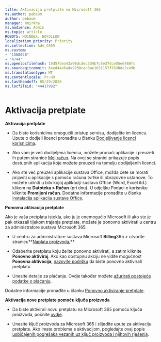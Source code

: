 ```yaml
---
title: Aktivacija pretplate na Microsoft 365
ms.author: pebaum
author: pebaum
manager: mnirkhe
ms.audience: Admin
ms.topic: article
ROBOTS: NOINDEX, NOFOLLOW
localization_priority: Priority
ms.collection: Adm_O365
ms.custom:
- "1500028"
- "4744"
ms.openlocfilehash: 10d57dea43a08dcdec334b7c8e37dce05e6460fc
ms.sourcegitcommit: 64ed44e6ada9250cac8ae1621157f78d0de2c49b
ms.translationtype: MT
ms.contentlocale: hr-HR
ms.lasthandoff: 05/29/2020
ms.locfileid: "44417992"
---
```

# <a name="activate-your-subscription"></a>Aktivacija pretplate

**Aktivacija pretplate**

- Da biste korisnicima omogućili pristup servisu, dodijelite im licencu. Upute o dodjeli licenci pronađite u članku [Dodjeljivanje licenci korisnicima](https://docs.microsoft.com/microsoft-365/admin/manage/assign-licenses-to-users).

- Ako vam je već dodijeljena licenca, možete pronaći aplikacije i preuzeti ih putem stranice [Moj račun](https://portal.office.com/account/#installs). Na ovoj se stranici prikazuje popis dostupnih aplikacija koje možete preuzeti na temelju dodijeljenih licenci.

- Ako ste već preuzeli aplikacije sustava Office, možda ćete se morati prijaviti u aplikacije s pomoću računa tvrtke ili obrazovne ustanove. To možete učiniti u bilo kojoj aplikaciji sustava Office (Word, Excel itd.) klikom na **Datoteka > Račun** (pri dnu). U odjeljku Podaci o korisniku kliknite **Promijeni račun**. Dodatne informacije pronađite u članku [Instalacija aplikacija sustava Office](https://docs.microsoft.com/microsoft-365/admin/setup/install-applications).

**Ponovna aktivacija pretplate**

Ako je vaša pretplata istekla, ako ju je onemogućio Microsoft ili ako ste je pak otkazali tijekom trajanja pretplate, možete je ponovno aktivirati u centru za administratore sustava Microsoft 365.

- U centru za administratore sustava Microsoft **Billing**365  >  otvorite stranicu**[Naplata proizvoda.](https://go.microsoft.com/fwlink/p/?linkid=842054)**

- Odaberite pretplatu koju želite ponovno aktivirati, a zatim kliknite **Ponovno aktiviraj**. Ako kao dostupnu akciju ne vidite mogućnost **Ponovna aktivacija**, [nazovite podršku](https://docs.microsoft.com/microsoft-365/admin/contact-support-for-business-products) da biste ponovno aktivirali pretplatu.

- Unesite detalje za plaćanje. Ovdje također možete [ažurirati postojeće podatke o plaćanju](https://docs.microsoft.com/microsoft-365/commerce/billing-and-payments/manage-payment-methods).

Dodatne informacije pronađite u članku [Ponovno aktiviranje pretplate](https://docs.microsoft.com/microsoft-365/commerce/subscriptions/reactivate-your-subscription).

**Aktivacija nove pretplate pomoću ključa proizvoda**

- Da biste aktivirali novu pretplatu na Microsoft 365 pomoću ključa proizvoda, počnite [ovdje](https://support.office.com/article/where-to-enter-your-office-product-key-0a82e5ae-739e-4b92-a6f4-2ec780c185db).

- Unesite ključ proizvoda za Microsoft 365 i slijedite upute za aktivaciju pretplate. Ako imate problema s aktivacijom, pogledajte ovaj popis [uobičajenih pogrešaka vezanih uz ključ proizvoda i njihovih rješenja](https://docs.microsoft.com/microsoft-365/commerce/product-key-errors-and-solutions).
